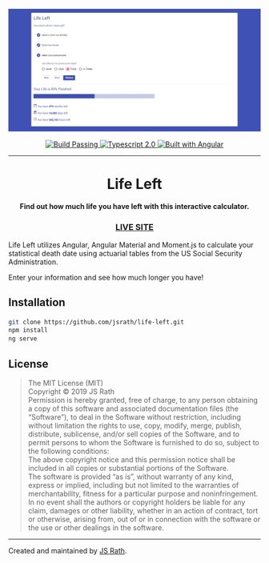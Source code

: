 <p align="center">
  <img alt="Life Left Screenshot" src="./screenshot.jpg" width="800" />
</p>
<p align="center">
  <a href="#">
    <img alt="Build Passing" src="https://img.shields.io/badge/build-passing-brightgreen.svg" />
  </a>
  <a href="#">
    <img alt="Typescript 2.0" src="https://img.shields.io/badge/typescript-2.0-blue.svg" />
  </a>
  <a href="#">
    <img alt="Built with Angular" src="https://img.shields.io/badge/built%20with-angular-green.svg" />
  </a>
</p>
<hr>
<h1 align="center">Life Left</h1>
<h4 align="center">Find out how much life you have left with this interactive calculator.</h4>
<h3 align="center"><a href="https://projects.jsrath.com/life-left">LIVE SITE</a></h3>

Life Left utilizes Angular, Angular Material and Moment.js to calculate your statistical death date using actuarial tables from the US Social Security Administration. 

Enter your information and see how much longer you have!

## Installation

```sh
git clone https://github.com/jsrath/life-left.git
npm install 
ng serve
```

## License

> The MIT License (MIT)<br/> Copyright © 2019 JS Rath <br/> Permission is hereby granted, free of charge, to any person obtaining a copy of this software and associated documentation files (the “Software”), to deal in the Software without restriction, including without limitation the rights to use, copy, modify, merge, publish, distribute, sublicense, and/or sell copies of the Software, and to permit persons to whom the Software is furnished to do so, subject to the following conditions: <br/>The above copyright notice and this permission notice shall be included in all copies or substantial portions of the Software. <br/> The software is provided “as is”, without warranty of any kind, express or implied, including but not limited to the warranties of merchantability, fitness for a particular purpose and noninfringement. In no event shall the authors or copyright holders be liable for any claim, damages or other liability, whether in an action of contract, tort or otherwise, arising from, out of or in connection with the software or the use or other dealings in the software.

---

Created and maintained by [JS Rath](http://www.jsrath.com).
